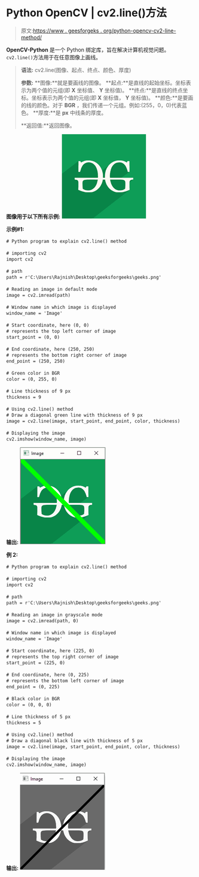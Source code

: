 # Python OpenCV | cv2.line()方法

> 原文:[https://www . geesforgeks . org/python-opencv-cv2-line-method/](https://www.geeksforgeeks.org/python-opencv-cv2-line-method/)

**OpenCV-Python** 是一个 Python 绑定库，旨在解决计算机视觉问题。`cv2.line()`方法用于在任意图像上画线。

> **语法:** cv2.line(图像、起点、终点、颜色、厚度)
> 
> **参数:**
> **图像:**就是要画线的图像。
> **起点:**是直线的起始坐标。坐标表示为两个值的元组(即 **X** 坐标值、 **Y** 坐标值)。
> **终点:**是直线的终点坐标。坐标表示为两个值的元组(即 **X** 坐标值， **Y** 坐标值)。
> **颜色:**是要画的线的颜色。对于 **BGR** ，我们传递一个元组。例如:(255，0，0)代表蓝色。
> **厚度:**是 **px** 中线条的厚度。
> 
> **返回值:**返回图像。

**图像用于以下所有示例:**
![](img/c8773af5d93591c46b33a4bf4342545d.png)

**示例#1:**

```
# Python program to explain cv2.line() method 

# importing cv2 
import cv2 

# path 
path = r'C:\Users\Rajnish\Desktop\geeksforgeeks\geeks.png'

# Reading an image in default mode
image = cv2.imread(path)

# Window name in which image is displayed
window_name = 'Image'

# Start coordinate, here (0, 0)
# represents the top left corner of image
start_point = (0, 0)

# End coordinate, here (250, 250)
# represents the bottom right corner of image
end_point = (250, 250)

# Green color in BGR
color = (0, 255, 0)

# Line thickness of 9 px
thickness = 9

# Using cv2.line() method
# Draw a diagonal green line with thickness of 9 px
image = cv2.line(image, start_point, end_point, color, thickness)

# Displaying the image 
cv2.imshow(window_name, image) 
```

**输出:**
![](img/18f753493319dc30e9283624c800dd92.png)

**例 2:**

```
# Python program to explain cv2.line() method 

# importing cv2 
import cv2 

# path 
path = r'C:\Users\Rajnish\Desktop\geeksforgeeks\geeks.png'

# Reading an image in grayscale mode
image = cv2.imread(path, 0)

# Window name in which image is displayed
window_name = 'Image'

# Start coordinate, here (225, 0)
# represents the top right corner of image
start_point = (225, 0)

# End coordinate, here (0, 225)
# represents the bottom left corner of image
end_point = (0, 225)

# Black color in BGR
color = (0, 0, 0)

# Line thickness of 5 px
thickness = 5

# Using cv2.line() method
# Draw a diagonal black line with thickness of 5 px
image = cv2.line(image, start_point, end_point, color, thickness)

# Displaying the image 
cv2.imshow(window_name, image) 
```

**输出:**
![](img/2420ae246afae0a888bfd734f028b42f.png)